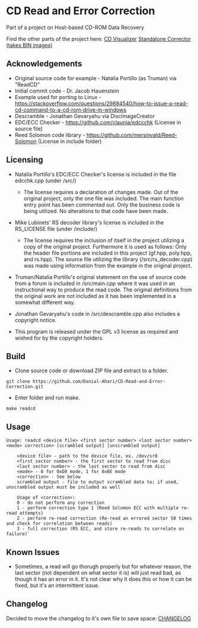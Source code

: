 # CD Read and Error Correction
Part of a project on Host-based CD-ROM Data Recovery

Find the other parts of the project here:
[CD Visualizer](https://github.com/Danial-Ahari/CD-Visualizer)
[Standalone Corrector (takes BIN images)](https://github.com/Danial-Ahari/Standalone-BIN-Image-Corrector)

## Acknowledgements

- Original source code for example - Natalia Portillo (as Truman) via "ReadCD"  
- Initial commit code - Dr. Jacob Hauenstein  
- Example used for porting to Linux - https://stackoverflow.com/questions/29884540/how-to-issue-a-read-cd-command-to-a-cd-rom-drive-in-windows  
- Descramble - Jonathan Gevaryahu via DiscImageCreator  
- EDC/ECC Checker - https://github.com/claunia/edccchk (License in source file)  
- Reed Solomon code library - https://github.com/mersinvald/Reed-Solomon (License in include folder)  


## Licensing

- Natalia Portillo's EDC/ECC Checker's license is included in the file edcchk.cpp (under /src/)
	- The license requires a declaration of changes made. Out of the original project, only the one file was included. The main function entry point has been commented out. Only the business code is being utilized. No alterations to that code have been made.

- Mike Lubinets' RS decoder library's license is included in the RS_LICENSE file (under /include/)
	- The license requires the inclusion of itself in the project utilizing a copy of the original project. Furthermore it is used as follows: Only the header file portions are included in this project (gf.hpp, poly.hpp, and rs.hpp). The source file utilizing the library (/src/rs_decoder.cpp) was made using information from the example in the original project.
	
- Truman/Natalia Portillo's original statement on the use of source code from a forum is included in /src/main.cpp where it was used in an instructional way to produce the read code. The original definitions from the original work are not included as it has been implemented in a somewhat different way.

- Jonathan Gevaryahu's code in /src/descramble.cpp also includes a copyright notice.

- This program is released under the GPL v3 license as required and wished for by the copyright holders.

## Build

- Clone source code or download ZIP file and extract to a folder.

`git clone https://github.com/Danial-Ahari/CD-Read-and-Error-Correction.git`

- Enter folder and run make.

`make readcd`

## Usage

`Usage: readcd <device file> <first sector number> <last sector number> <mode> correction> [scrambled output] [unscrambled output]`
  
		<device file> - path to the device file, ex. /dev/sr0  
		<first sector number> - the first sector to read from disc  
		<last sector number> - the last sector to read from disc  
		<mode> - 0 for 0xD8 mode, 1 for 0xBE mode  
		<correction> - See below
		scrambled output - file to output scrambled data to; if used, unscrambled output must be included as well  
		
		Usage of <correction>:
		0 - do not perform any correction
		1 - perform correction type 1 (Reed Solomon ECC with multiple re-read attempts)
		2 - perform re-read correction (Re-read an errored sector 50 times and check for correlation between reads)
		3 - full correction (RS ECC, and store re-reads to correlate on failure)`

## Known Issues

- Sometimes, a read will go thorugh properly but for whatever reason, the last sector (not dependent on what sector it is) will just read bad, as though it has an error in it. It's not clear why it does this or how it can be fixed, but it's an intermittent issue.

## Changelog

Decided to move the changelog to it's own file to save space: [CHANGELOG](CHANGELOG.md)
